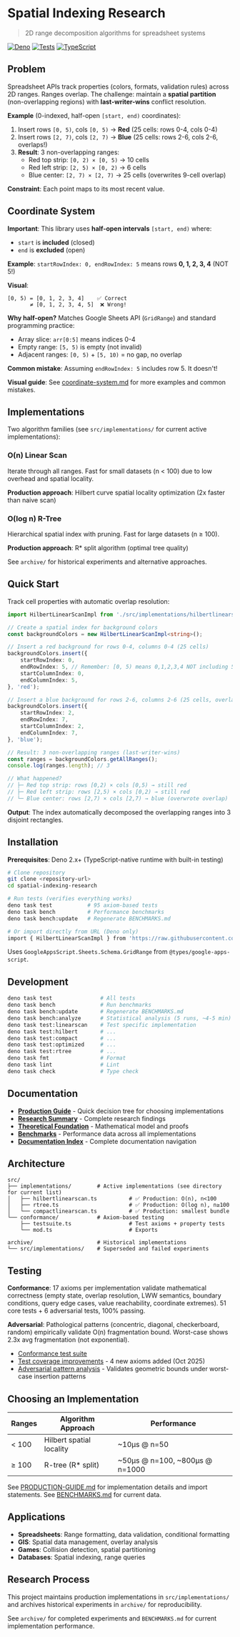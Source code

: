 # Spatial Indexing Research

> 2D range decomposition algorithms for spreadsheet systems

[![Deno](https://img.shields.io/badge/deno-2.x+-green.svg)](https://deno.land/)
[![Tests](https://img.shields.io/badge/tests-passing-brightgreen.svg)](#testing)
[![TypeScript](https://img.shields.io/badge/typescript-5.0+-blue.svg)](https://www.typescriptlang.org/)

## Problem

Spreadsheet APIs track properties (colors, formats, validation rules) across 2D ranges. Ranges overlap. The challenge: maintain a **spatial partition** (non-overlapping regions) with **last-writer-wins** conflict resolution.

**Example** (0-indexed, half-open `[start, end)` coordinates):

1. Insert rows `[0, 5)`, cols `[0, 5)` → **Red** (25 cells: rows 0-4, cols 0-4)
2. Insert rows `[2, 7)`, cols `[2, 7)` → **Blue** (25 cells: rows 2-6, cols 2-6, overlaps!)
3. **Result**: 3 non-overlapping ranges:
   - Red top strip: `[0, 2) × [0, 5)` → 10 cells
   - Red left strip: `[2, 5) × [0, 2)` → 6 cells
   - Blue center: `[2, 7) × [2, 7)` → 25 cells (overwrites 9-cell overlap)

**Constraint**: Each point maps to its most recent value.

## Coordinate System

**Important**: This library uses **half-open intervals** `[start, end)` where:

- `start` is **included** (closed)
- `end` is **excluded** (open)

**Example**: `startRowIndex: 0, endRowIndex: 5` means rows **0, 1, 2, 3, 4** (NOT 5!)

**Visual**:

```
[0, 5) = [0, 1, 2, 3, 4]    ✅ Correct
       ≠ [0, 1, 2, 3, 4, 5]  ❌ Wrong!
```

**Why half-open?** Matches Google Sheets API (`GridRange`) and standard programming practice:

- Array slice: `arr[0:5]` means indices 0-4
- Empty range: `[5, 5)` is empty (not invalid)
- Adjacent ranges: `[0, 5)` + `[5, 10)` = no gap, no overlap

**Common mistake**: Assuming `endRowIndex: 5` includes row 5. It doesn't!

**Visual guide**: See [coordinate-system.md](./docs/diagrams/coordinate-system.md) for more examples and common mistakes.

## Implementations

Two algorithm families (see `src/implementations/` for current active implementations):

### O(n) Linear Scan

Iterate through all ranges. Fast for small datasets (n < 100) due to low overhead and spatial locality.

**Production approach**: Hilbert curve spatial locality optimization (2x faster than naive scan)

### O(log n) R-Tree

Hierarchical spatial index with pruning. Fast for large datasets (n ≥ 100).

**Production approach**: R* split algorithm (optimal tree quality)

See `archive/` for historical experiments and alternative approaches.

## Quick Start

Track cell properties with automatic overlap resolution:

```typescript
import HilbertLinearScanImpl from './src/implementations/hilbertlinearscan.ts';

// Create a spatial index for background colors
const backgroundColors = new HilbertLinearScanImpl<string>();

// Insert a red background for rows 0-4, columns 0-4 (25 cells)
backgroundColors.insert({
	startRowIndex: 0,
	endRowIndex: 5, // Remember: [0, 5) means 0,1,2,3,4 NOT including 5!
	startColumnIndex: 0,
	endColumnIndex: 5,
}, 'red');

// Insert a blue background for rows 2-6, columns 2-6 (25 cells, overlaps!)
backgroundColors.insert({
	startRowIndex: 2,
	endRowIndex: 7,
	startColumnIndex: 2,
	endColumnIndex: 7,
}, 'blue');

// Result: 3 non-overlapping ranges (last-writer-wins)
const ranges = backgroundColors.getAllRanges();
console.log(ranges.length); // 3

// What happened?
// ├─ Red top strip: rows [0,2) × cols [0,5) → still red
// ├─ Red left strip: rows [2,5) × cols [0,2) → still red
// └─ Blue center: rows [2,7) × cols [2,7) → blue (overwrote overlap)
```

**Output**: The index automatically decomposed the overlapping ranges into 3 disjoint rectangles.

## Installation

**Prerequisites**: Deno 2.x+ (TypeScript-native runtime with built-in testing)

```bash
# Clone repository
git clone <repository-url>
cd spatial-indexing-research

# Run tests (verifies everything works)
deno task test           # 95 axiom-based tests
deno task bench          # Performance benchmarks
deno task bench:update   # Regenerate BENCHMARKS.md

# Or import directly from URL (Deno only)
import { HilbertLinearScanImpl } from 'https://raw.githubusercontent.com/...';
```

Uses `GoogleAppsScript.Sheets.Schema.GridRange` from `@types/google-apps-script`.

## Development

```bash
deno task test               # All tests
deno task bench              # Run benchmarks
deno task bench:update       # Regenerate BENCHMARKS.md
deno task bench:analyze      # Statistical analysis (5 runs, ~4-5 min)
deno task test:linearscan    # Test specific implementation
deno task test:hilbert       # ...
deno task test:compact       # ...
deno task test:optimized     # ...
deno task test:rtree         # ...
deno task fmt                # Format
deno task lint               # Lint
deno task check              # Type check
```

## Documentation

- **[Production Guide](./PRODUCTION-GUIDE.md)** - Quick decision tree for choosing implementations
- **[Research Summary](./docs/core/RESEARCH-SUMMARY.md)** - Complete research findings
- **[Theoretical Foundation](./docs/core/theoretical-foundation.md)** - Mathematical model and proofs
- **[Benchmarks](./BENCHMARKS.md)** - Performance data across all implementations
- **[Documentation Index](./docs/README.md)** - Complete documentation navigation

## Architecture

```
src/
├── implementations/        # Active implementations (see directory for current list)
│   ├── hilbertlinearscan.ts          # ✅ Production: O(n), n<100
│   ├── rtree.ts                      # ✅ Production: O(log n), n≥100
│   └── compactlinearscan.ts          # ✅ Production: smallest bundle
└── conformance/            # Axiom-based testing
    ├── testsuite.ts                  # Test axioms + property tests
    └── mod.ts                        # Exports

archive/                    # Historical implementations
└── src/implementations/    # Superseded and failed experiments
```

## Testing

**Conformance**: 17 axioms per implementation validate mathematical correctness (empty state, overlap resolution, LWW semantics, boundary conditions, query edge cases, value reachability, coordinate extremes). 51 core tests + 6 adversarial tests, 100% passing.

**Adversarial**: Pathological patterns (concentric, diagonal, checkerboard, random) empirically validate O(n) fragmentation bound. Worst-case shows 2.3x avg fragmentation (not exponential).

- [Conformance test suite](./src/conformance/testsuite.ts)
- [Test coverage improvements](./docs/analyses/test-coverage-improvements.md) - 4 new axioms added (Oct 2025)
- [Adversarial pattern analysis](./docs/analyses/adversarial-patterns.md) - Validates geometric bounds under worst-case insertion patterns

## Choosing an Implementation

| Ranges | Algorithm Approach       | Performance                    |
| ------ | ------------------------ | ------------------------------ |
| < 100  | Hilbert spatial locality | ~10µs @ n=50                   |
| ≥ 100  | R-tree (R* split)        | ~50µs @ n=100, ~800µs @ n=1000 |

See [PRODUCTION-GUIDE.md](./PRODUCTION-GUIDE.md) for implementation details and import statements. See [BENCHMARKS.md](./BENCHMARKS.md) for current data.

## Applications

- **Spreadsheets**: Range formatting, data validation, conditional formatting
- **GIS**: Spatial data management, overlay analysis
- **Games**: Collision detection, spatial partitioning
- **Databases**: Spatial indexing, range queries

## Research Process

This project maintains production implementations in `src/implementations/` and archives historical experiments in `archive/` for reproducibility.

See `archive/` for completed experiments and `BENCHMARKS.md` for current implementation performance.
